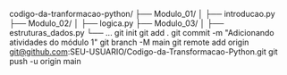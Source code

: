 codigo-da-tranformacao-python/
├── Modulo_01/
│   ├── introducao.py
├── Modulo_02/
│   ├── logica.py
├── Modulo_03/
│   ├── estruturas_dados.py
└── ...
git init
git add .
git commit -m "Adicionando atividades do módulo 1"
git branch -M main
git remote add origin git@github.com:SEU-USUARIO/Codigo-da-Transformacao-Python.git
git push -u origin main
